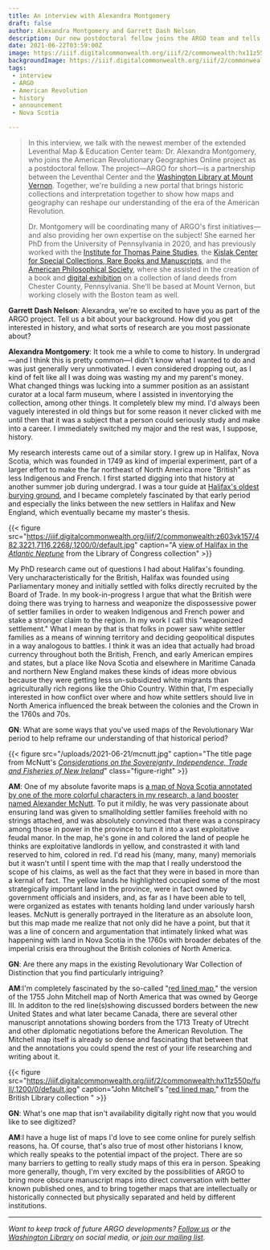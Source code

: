 ```yaml
---
title: An interview with Alexandra Montgomery
draft: false
author: Alexandra Montgomery and Garrett Dash Nelson
description: Our new postdoctoral fellow joins the ARGO team and tells us a bit about how maps have shaped her perspective as a historian
date: 2021-06-22T03:59:00Z
image: https://iiif.digitalcommonwealth.org/iiif/2/commonwealth:hx11z550p/5470,938,5289,2252/,1200/0/default.jpg
backgroundImage: https://iiif.digitalcommonwealth.org/iiif/2/commonwealth:hx11z550p/5470,938,5289,2252/,1200/0/default.jpg
tags:
 - interview
 - ARGO
 - American Revolution
 - history
 - announcement
 - Nova Scotia

---
```


> In this interview, we talk with the newest member of the extended Leventhal Map & Education Center team: Dr. Alexandra Montgomery, who joins the American Revolutionary Geographies Online project as a postdoctoral fellow. The project—ARGO for short—is a partnership between the Leventhal Center and the [Washington Library at Mount Vernon](https://www.mountvernon.org/library/). Together, we're building a new portal that brings historic collections and interpretation together to show how maps and geography can reshape our understanding of the era of the American Revolution.
> 
> Dr. Montgomery will be coordinating many of ARGO's first initiatives—and also providing her own expertise on the subject! She earned her PhD from the University of Pennsylvania in 2020, and has previously worked with the [Institute for Thomas Paine Studies][1], the [Kislak Center for Special Collections, Rare Books and Manuscripts][2], and the [American Philosophical Society][3], where she assisted in the creation of a book and [digital exhibition][4] on a collection of land deeds from Chester County, Pennsylvania. She'll be based at Mount Vernon, but working closely with the Boston team as well.

**Garrett Dash Nelson**: Alexandra, we're so excited to have you as part of the ARGO project. Tell us a bit about your background. How did you get interested in history, and what sorts of research are you most passionate about?

**Alexandra Montgomery**: It took me a while to come to history. In undergrad—and I think this is pretty common—I didn't know what I wanted to do and was just generally very unmotivated. I even considered dropping out, as I kind of felt like all I was doing was wasting my and my parent's money. What changed things was lucking into a summer position as an assistant curator at a local farm museum, where I assisted in inventorying the collection, among other things. It completely blew my mind. I'd always been vaguely interested in old things but for some reason it never clicked with me until then that it was a subject that a person could seriously study and make into a career. I immediately switched my major and the rest was, I suppose, history.  
  
My research interests came out of a similar story. I grew up in Halifax, Nova Scotia, which was founded in 1749 as kind of imperial experiment, part of a larger effort to make the far northeast of North America more "British" as less Indigenous and French. I first started digging into that history at another summer job during undergrad. I was a tour guide at [Halifax's oldest burying ground][5], and I became completely fascinated by that early period and especially the links between the new settlers in Halifax and New England, which eventually became my master's thesis.  

{{< figure src="https://iiif.digitalcommonwealth.org/iiif/2/commonwealth:z603vk157/482,3221,7116,2268/,1200/0/default.jpg" caption="A [view of Halifax in the _Atlantic Neptune_](https://collections.leventhalmap.org/search/commonwealth:z603vk14z) from the Library of Congress collection" >}}

My PhD research came out of questions I had about Halifax's founding. Very uncharacteristically for the British, Halifax was founded using Parliamentary money and initially settled with folks directly recruited by the Board of Trade. In my book-in-progress I argue that what the British were doing there was trying to harness and weaponize the dispossessive power of settler families in order to weaken Indigenous and French power and stake a stronger claim to the region. In my work I call this "weaponized settlement." What I mean by that is that folks in power saw white settler families as a means of winning territory and deciding geopolitical disputes in a way analogous to battles. I think it was an idea that actually had broad currency throughout both the British, French, and early American empires and states, but a place like Nova Scotia and elsewhere in Maritime Canada and northern New England makes these kinds of ideas more obvious because they were getting less un-subsidized white migrants than agriculturally rich regions like the Ohio Country. Within that, I'm especially interested in how conflict over where and how white settlers should live in North America influenced the break between the colonies and the Crown in the 1760s and 70s.

**GN**: What are some ways that you've used maps of the Revolutionary War period to help reframe our understanding of that historical period?


{{< figure src="/uploads/2021-06-21/mcnutt.jpg" caption="The title page from McNutt's [_Considerations on the Sovereignty, Independence, Trade and Fisheries of New Ireland_](https://bpl.bibliocommons.com/v2/record/S75C4377840)" class="figure-right" >}}

**AM**: One of my absolute favorite maps is [a map of Nova Scotia annotated by one of the more colorful characters in my research, a land booster named Alexander McNutt][6]. To put it mildly, he was very passionate about ensuring land was given to smallholding settler families freehold with no strings attached, and was absolutely convinced that there was a conspiracy among those in power in the province to turn it into a vast exploitative feudal manor. In the map, he's gone in and colored the land of people he thinks are exploitative landlords in yellow, and constrasted it with land reserved to him, colored in red. I'd read his (many, many, many) memorials but it wasn't until I spent time with the map that I really understood the scope of his claims, as well as the fact that they were in based in more than a kernal of fact. The yellow lands he highlighted occupied some of the most strategically important land in the province, were in fact owned by government officials and insiders, and, as far as I have been able to tell, were organized as estates with tenants holding land under variously harsh leases. McNutt is generally portrayed in the literature as an absolute loon, but this map made me realize that not only did he have a point, but that it was a line of concern and argumentation that intimately linked what was happening with land in Nova Scotia in the 1760s with broader debates of the imperial crisis era throughout the British colonies of North America.

**GN**: Are there any maps in the existing Revolutionary War Collection of Distinction that you find particularly intriguing?

**AM**:I'm completely fascinated by the so-called "[red lined map][7]," the version of the 1755 John Mitchell map of North America that was owned by George III. In additon to the red line(s)showing discussed borders between the new United States and what later became Canada, there are several other manuscript annotations showing borders from the 1713 Treaty of Utrecht and other diplomatic negotiations before the American Revolution. The Mitchell map itself is already so dense and fascinating that between that and the annotations you could spend the rest of your life researching and writing about it.

{{< figure src="https://iiif.digitalcommonwealth.org/iiif/2/commonwealth:hx11z550p/full/,1200/0/default.jpg" caption="John Mitchell's \"[red lined map](https://collections.leventhalmap.org/search/commonwealth:hx11z549x),\" from the British Library collection " >}}

**GN**: What's one map that isn't availability digitally right now that you would like to see digitized?

**AM**:I have a huge list of maps I'd love to see come online for purely selfish reasons, ha. Of course, that's also true of most other historians I know, which really speaks to the potential impact of the project. There are so many barriers to getting to really study maps of this era in person. Speaking more generally, though, I'm very excited by the possibilities of ARGO to bring more obscure manuscript maps into direct conversation with better known published ones, and to bring together maps that are intellectually or historically connected but physically separated and held by different institutions. 

---

_Want to keep track of future ARGO developments? [Follow us](http://localhost:1313/about/contact-connect/) or the [Washington Library](https://twitter.com/GWBooks) on social media, or [join our mailing list](/subscribe)._

[1]:https://www.iona.edu/academics/schools-institutes/institute-thomas-paine-studies
[2]:https://www.library.upenn.edu/kislak
[3]:https://www.amphilsoc.org/
[4]:https://www.amphilsoc.org/museum/exhibitions/good-deeds-pennsylvania-history-bryn-clovis-and-brushwood-farms-chester-county
[5]:https://twitter.com/BuryingGround
[6]:https://thenewcanadianhistory.com/2017/05/01/not-subject-to-the-scorn-and-contumely-of-the-great-alexander-mcnutts-nova-scotia/
[7]:https://collections.leventhalmap.org/search/commonwealth:hx11z549x